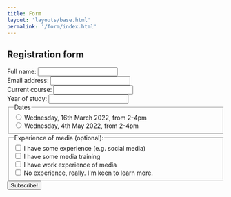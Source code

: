 ```yaml
---
title: Form
layout: 'layouts/base.html'
permalink: '/form/index.html'
---
```



<article id="registration-form">

<h1>Registration form</h1>

<form action="" method="POST" name="registation-form-uea" data-netlify="true">
  <div class="form-entry">
    <label for="name">Full name: </label>
    <input type="text" name="name" id="name" required>
  </div>
  <div class="form-entry">
    <label for="email">Email address: </label>
    <input type="email" name="email" id="email" required>
  </div>
  <div class="form-entry">
    <label for="course">Current course: </label>
    <input type="text" name="course" id="course" required>
  </div>
  <div class="form-entry">
    <label for="year">Year of study: </label>
    <input type="text" name="year" id="name" required>
  </div>
  <div class="form-entry">
  <fieldset>
    <legend>Dates</legend>
    <input type="radio" name="radio"> 
    <label>Wednesday, 16th March 2022, from 2-4pm</label>
    <br>
    <input type="radio" name="radio">
    <label>Wednesday, 4th May 2022, from 2-4pm</label>
  </fieldset>
  </div>
  <div class="form-entry">
    <fieldset>
    <legend>Experience of media (optional): </legend>
      <input type="checkbox" id="some-experience" name="some-experience" value="Some">
      <label for="some-experience"> I have some experience (e.g. social media)</label><br>
      <input type="checkbox" id="training" name="training" value="Training">
      <label for="training"> I have some media training</label><br>
      <input type="checkbox" id="word-experience" name="work-experience" value="Work">
      <label for="work-experience"> I have work experience of media</label><br>
      <input type="checkbox" id="no-experience" name="no-expereince" value="None">
      <label for="no-experience"> No experience, really. I'm keen to learn more.</label><br>
    </fieldset>
  </div>
  <div class="form-entry submit-div">
    <input type="submit" value="Subscribe!">
  </div>
</form>

</article>
